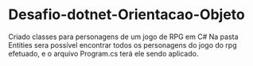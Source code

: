 # Desafio-dotnet-Orientacao-Objeto
Criado classes para personagens de um jogo de RPG em C#
Na pasta Entities sera possível encontrar todos os personagens do jogo do rpg efetuado, e o arquivo Program.cs terá ele sendo aplicado. 

